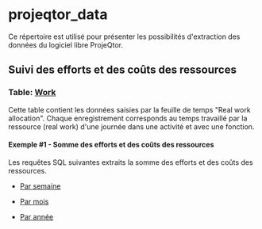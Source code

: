 # projeqtor_data

Ce répertoire est utilisé pour présenter les possibilités d'extraction des données du logiciel libre ProjeQtor.

## Suivi des efforts et des coûts des ressources

### Table: [Work](/table_work.md)

Cette table contient les données saisies par la feuille de temps "Real work allocation". Chaque enregistrement corresponds au temps travaillé par la ressource (real work) d'une journée dans une activité et avec une fonction.

#### Exemple #1 - Somme des efforts et des coûts des ressources 

Les requêtes SQL suivantes extraits la somme des efforts et des coûts des ressources.

- [Par semaine](/work_group_by_week.sql)

- [Par mois](/work_group_by_month.sql)

- [Par année](/work_group_by_year.sql)
